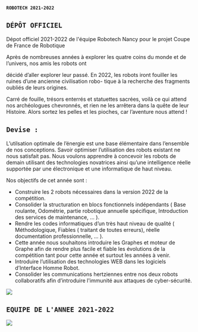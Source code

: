 **`ROBOTECH 2021-2022`** 

## **`DÉPÔT OFFICIEL`**  ##

Dépot officiel 2021-2022 de l'équipe Robotech Nancy pour le projet Coupe de France de Robotique

Après de nombreuses années à explorer les quatre coins du monde et de l’univers, nos amis les robots ont

décidé d’aller explorer leur passé. En 2022, les robots iront fouiller les ruines d’une ancienne civilisation robo-
tique à la recherche des fragments oubliés de leurs origines.

Carré de fouille, trésors enterrés et statuettes sacrées, voilà ce qui attend nos archéologues chevronnés, et
rien ne les arrêtera dans la quête de leur Histoire.
Alors sortez les pelles et les pioches, car l’aventure nous attend !

## **`Devise :`** ##
L’utilsation optimale de l’énergie est une base élémentaire
dans l’ensemble de nos conceptions.
Savoir optimiser l’utilisation des robots existant ne nous satisfait pas.
Nous voulons apprendre à concevoir les robots de demain
utilisant des technologies novatrices ainsi qu’une 
intelligence réelle supportée par une électronique et une informatique de haut niveau.

Nos objectifs de cet année sont :

- Construire les 2 robots nécessaires dans la version 2022 de la compétition.
- Consolider la structuration en blocs fonctionnels indépendants ( Base roulante, Odométrie, partie robotique annuelle spécifique, Introduction des services de maintenance, … ).
- Rendre les codes informatiques d’un très haut niveau de qualité ( Méthodologique, Fiables ( traitant de toutes erreurs), réelle documentation professionnelle, … ).
- Cette année nous souhaitons introduire les Graphes et moteur de Graphe afin de rendre plus facile et fiable les évolutions de la compétition tant pour cette année et surtout les années à venir.
- Introduire l’utilisation des technologies WEB dans les logiciels d’Interface Homme Robot.
- Consolider les communications hertziennes entre nos deux robots collaboratifs afin d’introduire l'immunité aux attaques de cyber-sécurité.


![](https://samsam.go.yo.fr/plateau.png)


## **`EQUIPE DE L'ANNEE 2021-2022`**  ##

![](https://samsam.go.yo.fr/Equipe_ROBOTECH_2021-2022.png)
